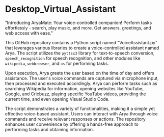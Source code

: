 # Desktop_Virtual_Assistant
"Introducing AryaMate: Your voice-controlled companion! Perform tasks effortlessly - search, play music, and more. Get answers, greetings, and web access with ease."


This GitHub repository contains a Python script named "VoiceAssistant.py" that leverages various libraries to create a voice-controlled assistant named Arya. The script utilizes the `pyttsx3` library for text-to-speech conversion, `speech_recognition` for speech recognition, and other modules like `wikipedia`, `webbrowser`, and `os` for performing tasks.

Upon execution, Arya greets the user based on the time of day and offers assistance. The user's voice commands are captured via microphone input, then processed and executed accordingly. Arya can perform tasks such as searching Wikipedia for information, opening websites like YouTube, Google, and Cricbuzz, playing specific YouTube videos, providing the current time, and even opening Visual Studio Code.

The script demonstrates a variety of functionalities, making it a simple yet effective voice-based assistant. Users can interact with Arya through voice commands and receive relevant responses or actions. The repository enhances user convenience by offering a hands-free approach to performing tasks and obtaining information.
